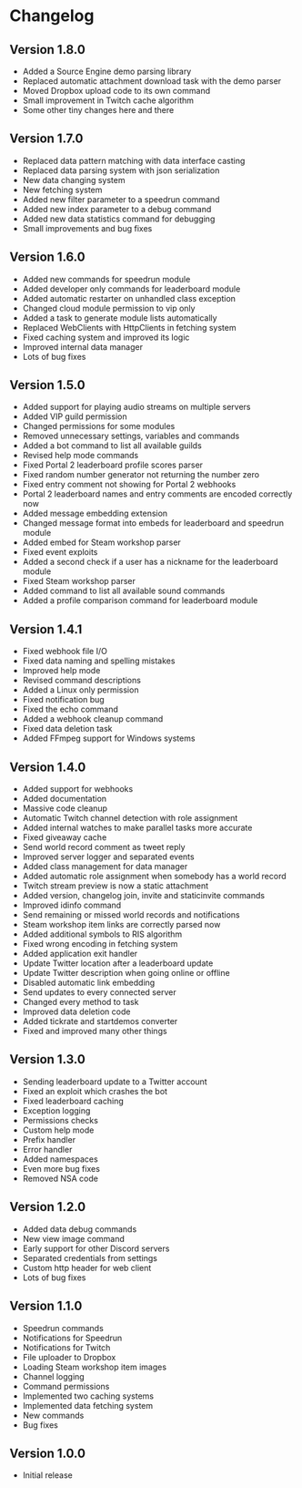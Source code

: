 ﻿# Changelog

## Version 1.8.0
* Added a Source Engine demo parsing library
* Replaced automatic attachment download task with the demo parser
* Moved Dropbox upload code to its own command
* Small improvement in Twitch cache algorithm
* Some other tiny changes here and there

## Version 1.7.0
* Replaced data pattern matching with data interface casting
* Replaced data parsing system with json serialization
* New data changing system
* New fetching system
* Added new filter parameter to a speedrun command
* Added new index parameter to a debug command
* Added new data statistics command for debugging
* Small improvements and bug fixes

## Version 1.6.0
* Added new commands for speedrun module
* Added developer only commands for leaderboard module
* Added automatic restarter on unhandled class exception
* Changed cloud module permission to vip only
* Added a task to generate module lists automatically
* Replaced WebClients with HttpClients in fetching system
* Fixed caching system and improved its logic
* Improved internal data manager
* Lots of bug fixes

## Version 1.5.0
* Added support for playing audio streams on multiple servers
* Added VIP guild permission
* Changed permissions for some modules
* Removed unnecessary settings, variables and commands
* Added a bot command to list all available guilds
* Revised help mode commands
* Fixed Portal 2 leaderboard profile scores parser
* Fixed random number generator not returning the number zero
* Fixed entry comment not showing for Portal 2 webhooks
* Portal 2 leaderboard names and entry comments are encoded correctly now
* Added message embedding extension
* Changed message format into embeds for leaderboard and speedrun module
* Added embed for Steam workshop parser
* Fixed event exploits
* Added a second check if a user has a nickname for the leaderboard module
* Fixed Steam workshop parser
* Added command to list all available sound commands
* Added a profile comparison command for leaderboard module

## Version 1.4.1
* Fixed webhook file I/O
* Fixed data naming and spelling mistakes
* Improved help mode
* Revised command descriptions
* Added a Linux only permission
* Fixed notification bug
* Fixed the echo command
* Added a webhook cleanup command
* Fixed data deletion task
* Added FFmpeg support for Windows systems

## Version 1.4.0
* Added support for webhooks
* Added documentation
* Massive code cleanup
* Automatic Twitch channel detection with role assignment
* Added internal watches to make parallel tasks more accurate
* Fixed giveaway cache
* Send world record comment as tweet reply
* Improved server logger and separated events
* Added class management for data manager
* Added automatic role assignment when somebody has a world record
* Twitch stream preview is now a static attachment
* Added version, changelog join, invite and staticinvite commands
* Improved idinfo command
* Send remaining or missed world records and notifications
* Steam workshop item links are correctly parsed now
* Added additional symbols to RIS algorithm
* Fixed wrong encoding in fetching system
* Added application exit handler
* Update Twitter location after a leaderboard update
* Update Twitter description when going online or offline
* Disabled automatic link embedding
* Send updates to every connected server
* Changed every method to task
* Improved data deletion code
* Added tickrate and startdemos converter
* Fixed and improved many other things

## Version 1.3.0
* Sending leaderboard update to a Twitter account
* Fixed an exploit which crashes the bot
* Fixed leaderboard caching
* Exception logging
* Permissions checks
* Custom help mode
* Prefix handler
* Error handler
* Added namespaces
* Even more bug fixes
* Removed NSA code

## Version 1.2.0
* Added data debug commands
* New view image command
* Early support for other Discord servers
* Separated credentials from settings
* Custom http header for web client
* Lots of bug fixes

## Version 1.1.0
* Speedrun commands
* Notifications for Speedrun
* Notifications for Twitch
* File uploader to Dropbox
* Loading Steam workshop item images
* Channel logging
* Command permissions
* Implemented two caching systems
* Implemented data fetching system
* New commands
* Bug fixes

## Version 1.0.0
* Initial release